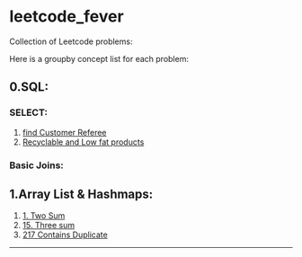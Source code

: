 # leetcode_fever

Collection of Leetcode problems:

Here is a groupby concept list for each problem:

0.SQL:
----
### SELECT:

1. [find Customer Referee](https://github.com/imvaibhav28/leetcode_fever/tree/main/0584-find-customer-referee)
2. [Recyclable and Low fat products](https://github.com/imvaibhav28/leetcode_fever/tree/main/1757-recyclable-and-low-fat-products)

### Basic Joins:


1.Array List & Hashmaps:
---

1. [1. Two Sum](https://github.com/imvaibhav28/leetcode_fever/tree/main/0001-two-sum)
2. [15. Three sum](https://github.com/imvaibhav28/leetcode_fever/tree/main/0015-3sum)
3. [217 Contains Duplicate](https://github.com/imvaibhav28/leetcode_fever/tree/main/0217-contains-duplicate)
----
